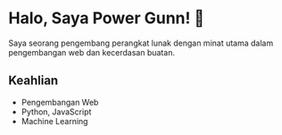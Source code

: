 # Halo, Saya Power Gunn! 👋

Saya seorang pengembang perangkat lunak dengan minat utama dalam pengembangan web dan kecerdasan buatan.

## Keahlian

- Pengembangan Web
- Python, JavaScript
- Machine Learning

